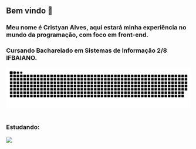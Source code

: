 ## Bem vindo 🗿

### Meu nome é Cristyan Alves, aqui estará minha experiência no mundo da programação, com foco em front-end.

### Cursando Bacharelado em Sistemas de Informação 2/8 IFBAIANO.


<picture>
  <source media="(prefers-color-scheme: dark)" srcset="https://raw.githubusercontent.com/cristyan477/cristyan477/output/github-contribution-grid-snake-dark.svg">
  <source media=" (prefers-color-scheme: light)" srcset="https://raw.githubusercontent.com/cristyan477/cristyan477/output/github-contribution-grid-snake.svg">
  <img alt="github contribution grid snake animation" src="https://raw.githubusercontent.com/mari4souza/mari4souza/output/github-contribution-grid-snake.svg">
</picture>
<br><br>

### Estudando:
<img src="https://skillicons.dev/ícons?i=java,javascript,html,css,react" /><br>

<!--
**cristyan477/cristyan477** is a ✨ _special_ ✨ repository because its `README.md` (this file) appears on your GitHub profile.

Here are some ideas to get you started:

- 🔭 I’m currently working on ...
- 🌱 I’m currently learning ...
- 👯 I’m looking to collaborate on ...
- 🤔 I’m looking for help with ...
- 💬 Ask me about ...
- 📫 How to reach me: ...
- 😄 Pronouns: ...
- ⚡ Fun fact: ...
-->
